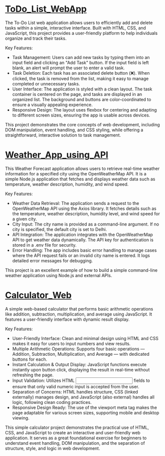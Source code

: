 # [ToDo_List_WebApp](https://github.com/Abhiram-ARS/Web_Development_Workshop_ICET/tree/main/ToDo_List_WebApp)
The To-Do List web application allows users to efficiently add and delete tasks within a simple, interactive interface. Built with HTML, CSS, and JavaScript, this project provides a user-friendly platform to help individuals organize and track their tasks.

Key Features:

* Task Management: Users can add new tasks by typing them into an input field and clicking an "Add Task" button. If the input field is left blank, an alert will prompt the user to enter a valid task.
* Task Deletion: Each task has an associated delete button (❌). When clicked, the task is removed from the list, making it easy to manage completed or unnecessary tasks.
* User Interface: The application is styled with a clean layout. The task container is centered on the page, and tasks are displayed in an organized list. The background and buttons are color-coordinated to ensure a visually appealing experience.
* Responsive Design: The layout uses flexbox for centering and adapting to different screen sizes, ensuring the app is usable across devices.

This project demonstrates the core concepts of web development, including DOM manipulation, event handling, and CSS styling, while offering a straightforward, interactive solution to task management.

# [Weather_App_using_API](https://github.com/Abhiram-ARS/Web_Development_Workshop_ICET/tree/main/Weather_App_using_API)
This Weather Forecast application allows users to retrieve real-time weather information for a specified city using the OpenWeatherMap API. It is a simple Node.js application that fetches and displays weather data such as temperature, weather description, humidity, and wind speed.

Key Features:

* Weather Data Retrieval: The application sends a request to the OpenWeatherMap API using the Axios library. It fetches details such as the temperature, weather description, humidity level, and wind speed for a given city.
* City Input: The city name is provided as a command-line argument. If no city is specified, the default city is set to Delhi.
* API Integration: The application integrates with the OpenWeatherMap API to get weather data dynamically. The API key for authentication is stored in a .env file for security.
* Error Handling: The app includes basic error handling to manage cases where the API request fails or an invalid city name is entered. It logs detailed error messages for debugging.

This project is an excellent example of how to build a simple command-line weather application using Node.js and external APIs.

# [Calculator_Web](https://github.com/Abhiram-ARS/Web_Development_Workshop_ICET/tree/main/CalclatorWeb)
A simple web-based calculator that performs basic arithmetic operations like addition, subtraction, multiplication, and average using JavaScript. It features a user-friendly interface with dynamic result display.

Key Features:

* User-Friendly Interface: Clean and minimal design using HTML and CSS makes it easy for users to input numbers and view results.
* Multiple Arithmetic Operations: Supports four basic operations — Addition, Subtraction, Multiplication, and Average — with dedicated buttons for each.
* Instant Calculation & Output Display: JavaScript functions execute instantly upon button click, displaying the result in real-time without refreshing the page.
* Input Validation: Utilizes HTML <input type="number"> fields to ensure that only valid numeric input is accepted from the user.
* Separation of Concerns: HTML handles structure, CSS (linked externally) manages design, and JavaScript (also external) handles all logic, following clean coding practices.
* Responsive Design Ready: The use of the viewport meta tag makes the page adaptable for various screen sizes, supporting mobile and desktop viewing.

This simple calculator project demonstrates the practical use of HTML, CSS, and JavaScript to create an interactive and user-friendly web application. It serves as a great foundational exercise for beginners to understand event handling, DOM manipulation, and the separation of structure, style, and logic in web development.
